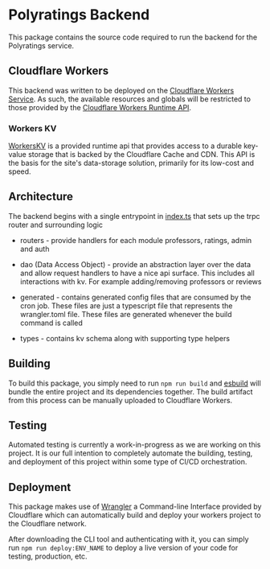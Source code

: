 # Polyratings Backend

This package contains the source code required to run the backend for the Polyratings service.

## Cloudflare Workers

This backend was written to be deployed on the [Cloudflare Workers Service](https://workers.cloudflare.com/).
As such, the available resources and globals will be restricted to those provided by the
[Cloudflare Workers Runtime API](https://developers.cloudflare.com/workers/runtime-apis).

### Workers KV

[WorkersKV](https://developers.cloudflare.com/workers/runtime-apis/kv) is a provided runtime api that provides
access to a durable key-value storage that is backed by the Cloudflare Cache and CDN. This API is the basis for
the site's data-storage solution, primarily for its low-cost and speed.

## Architecture

The backend begins with a single entrypoint in [index.ts](src/index.ts) that sets up the trpc router and surrounding logic

- routers - provide handlers for each module professors, ratings, admin and auth

- dao (Data Access Object) - provide an abstraction layer over the data and allow request handlers to have a nice api surface. This includes all interactions with kv. For example adding/removing professors or reviews

- generated - contains generated config files that are consumed by the cron job. These files are just a typescript file that represents the wrangler.toml file. These files are generated whenever the build command is called

- types - contains kv schema along with supporting type helpers

## Building

To build this package, you simply need to run `npm run build` and [esbuild](https://esbuild.github.io/) will
bundle the entire project and its dependencies together. The build artifact from this process can be manually uploaded
to Cloudflare Workers.

## Testing

Automated testing is currently a work-in-progress as we are working on this project. It is our full intention to completely
automate the building, testing, and deployment of this project within some type of CI/CD orchestration.

## Deployment

This package makes use of [Wrangler](https://developers.cloudflare.com/workers/cli-wrangler) a Command-line Interface
provided by Cloudflare which can automatically build and deploy your workers project to the Cloudflare network.

After downloading the CLI tool and authenticating with it, you can simply run `npm run deploy:ENV_NAME` to deploy
a live version of your code for testing, production, etc.
